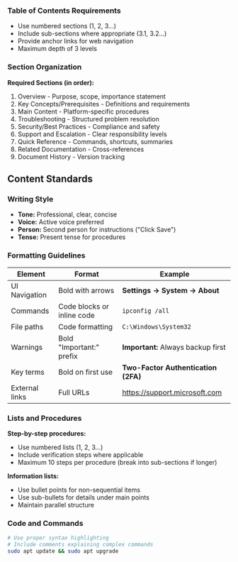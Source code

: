 ### Table of Contents Requirements

- Use numbered sections (1, 2, 3...)
- Include sub-sections where appropriate (3.1, 3.2...)
- Provide anchor links for web navigation
- Maximum depth of 3 levels

### Section Organization

**Required Sections (in order):**
1. Overview - Purpose, scope, importance statement
2. Key Concepts/Prerequisites - Definitions and requirements
3. Main Content - Platform-specific procedures
4. Troubleshooting - Structured problem resolution
5. Security/Best Practices - Compliance and safety
6. Support and Escalation - Clear responsibility levels
7. Quick Reference - Commands, shortcuts, summaries
8. Related Documentation - Cross-references
9. Document History - Version tracking

## Content Standards

### Writing Style

- **Tone:** Professional, clear, concise
- **Voice:** Active voice preferred
- **Person:** Second person for instructions ("Click Save")
- **Tense:** Present tense for procedures

### Formatting Guidelines

| Element | Format | Example |
|---------|--------|---------|
| UI Navigation | Bold with arrows | **Settings → System → About** |
| Commands | Code blocks or inline code | `ipconfig /all` |
| File paths | Code formatting | `C:\Windows\System32` |
| Warnings | Bold "Important:" prefix | **Important:** Always backup first |
| Key terms | Bold on first use | **Two-Factor Authentication (2FA)** |
| External links | Full URLs | https://support.microsoft.com |

### Lists and Procedures

**Step-by-step procedures:**
- Use numbered lists (1, 2, 3...)
- Include verification steps where applicable
- Maximum 10 steps per procedure (break into sub-sections if longer)

**Information lists:**
- Use bullet points for non-sequential items
- Use sub-bullets for details under main points
- Maintain parallel structure

### Code and Commands
```bash
# Use proper syntax highlighting
# Include comments explaining complex commands
sudo apt update && sudo apt upgrade
